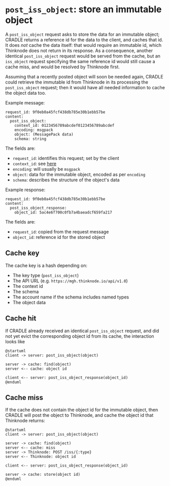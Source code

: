 # `post_iss_object`: store an immutable object
A `post_iss_object` request asks to store the data for an immutable object;
CRADLE returns a reference id for the data to the client, and caches that id.
It does *not* cache the data itself: that would require an immutable id,
which Thinknode does not return in its response.
As a consequence, another identical `post_iss_object` request
would be served from the cache, but an `iss_object` request specifying
the same reference id would still cause a cache miss, and would be resolved
by Thinknode first.

Assuming that a recently posted object will soon be needed
again, CRADLE could retrieve the immutable id from Thinknode in its processing the
`post_iss_object` request; then it would have all needed information to
cache the object data too.

Example message:

```
request_id: 9f0eb0a45fcf438db785e30b1ebb57be
content:
  post_iss_object:
    context_id: 0123456789abcdef0123456789abcdef
    encoding: msgpack
    object: (MessagePack data)
    schema: string
```

The fields are:

* `request_id`: identifies this request; set by the client
* `context_id`: see [here](thinknode_data.md)
* `encoding`: will usually be `msgpack`
* `object`: data for the immutable object, encoded as per `encoding`
* `schema`: describes the structure of the object's data

Example response:

```
request_id: 9f0eb0a45fcf438db785e30b1ebb57be
content:
  post_iss_object_response:
    object_id: 5ac4e6f700c0fb7a4baeadcf659fa217
```

The fields are:

* `request_id`: copied from the request message
* `object_id`: reference id for the stored object


## Cache key
The cache key is a hash depending on:

* The key type (`post_iss_object`)
* The API URL (e.g. `https://mgh.thinknode.io/api/v1.0`)
* The context id
* The schema
* The account name if the schema includes named types
* The object data


## Cache hit
If CRADLE already received an identical `post_iss_object` request, and did not yet
evict the corresponding object id from its cache,
the interaction looks like

```plantuml
@startuml
client -> server: post_iss_object(object)

server -> cache: find(object)
server <-- cache: object id

client <-- server: post_iss_object_response(object_id)
@enduml
```

## Cache miss
If the cache does not contain the object id for the immutable object,
then CRADLE will post the object to Thinknode, and cache the object id that Thinknode returns:

```plantuml
@startuml
client -> server: post_iss_object(object)

server -> cache: find(object)
server <-- cache: miss
server -> Thinknode: POST /iss/{:type}
server <-- Thinknode: object id

client <-- server: post_iss_object_response(object_id)

server -> cache: store(object id)
@enduml
```
